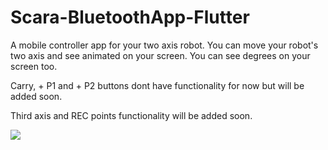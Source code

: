 # Scara-BluetoothApp-Flutter

A mobile controller app for your two axis robot. You can move your robot's two axis and see animated on your screen. You can see degrees  on your screen too.

Carry, + P1 and + P2 buttons dont have functionality for now but will be added soon.

Third axis and REC points functionality will be added soon.


<img src="https://user-images.githubusercontent.com/58305294/151631061-99e2ff89-1ee5-4360-a1ef-2557ad124ad4.jpeg" >

